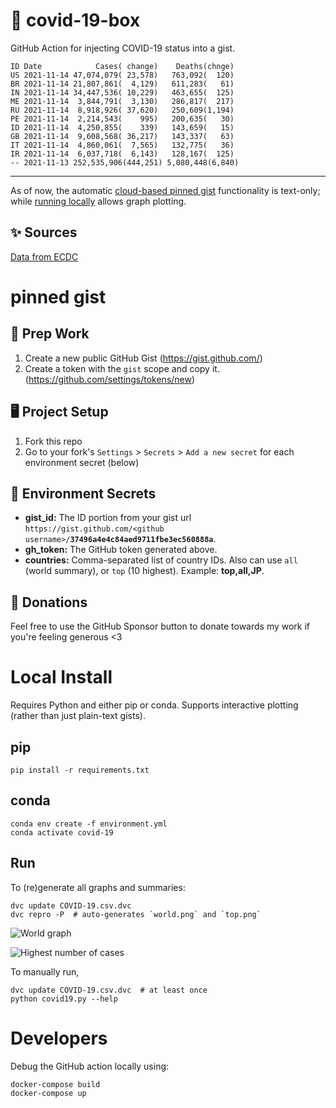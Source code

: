 # 🏥 covid-19-box

GitHub Action for injecting COVID-19 status into a gist.

```
ID Date            Cases( change)    Deaths(chnge)
US 2021-11-14 47,074,079( 23,578)   763,092(  120)
BR 2021-11-14 21,807,861(  4,129)   611,283(   61)
IN 2021-11-14 34,447,536( 10,229)   463,655(  125)
ME 2021-11-14  3,844,791(  3,130)   286,817(  217)
RU 2021-11-14  8,918,926( 37,620)   250,609(1,194)
PE 2021-11-14  2,214,543(    995)   200,635(   30)
ID 2021-11-14  4,250,855(    339)   143,659(   15)
GB 2021-11-14  9,608,568( 36,217)   143,337(   63)
IT 2021-11-14  4,860,061(  7,565)   132,775(   36)
IR 2021-11-14  6,037,718(  6,143)   128,167(  125)
-- 2021-11-13 252,535,906(444,251) 5,080,448(6,840)
```

---

As of now, the automatic [cloud-based pinned gist](#pinned-gist) functionality is text-only;
while [running locally](#local-install) allows graph plotting.

## ✨ Sources

[Data from ECDC](https://www.ecdc.europa.eu/en/publications-data/download-todays-data-geographic-distribution-covid-19-cases-worldwide)

# pinned gist

## 🎒 Prep Work
1. Create a new public GitHub Gist (https://gist.github.com/)
1. Create a token with the `gist` scope and copy it. (https://github.com/settings/tokens/new)

## 🖥 Project Setup
1. Fork this repo
1. Go to your fork's `Settings` > `Secrets` > `Add a new secret` for each environment secret (below)

## 🤫 Environment Secrets
- **gist_id:** The ID portion from your gist url `https://gist.github.com/<github username>/`**`37496a4e4c84aed9711fbe3ec560888a`**.
- **gh_token:** The GitHub token generated above.
- **countries:** Comma-separated list of country IDs. Also can use `all` (world summary), or `top` (10 highest). Example: **top,all,JP**.

## 💸 Donations

Feel free to use the GitHub Sponsor button to donate towards my work if you're feeling generous <3

# Local Install

Requires Python and either pip or conda. Supports interactive plotting (rather than just plain-text gists).

## pip

```
pip install -r requirements.txt
```

## conda

```
conda env create -f environment.yml
conda activate covid-19
```

## Run

To (re)generate all graphs and summaries:

```
dvc update COVID-19.csv.dvc
dvc repro -P  # auto-generates `world.png` and `top.png`
```

![World graph](world.png)

![Highest number of cases](top.png)

To manually run,

```
dvc update COVID-19.csv.dvc  # at least once
python covid19.py --help
```

# Developers

Debug the GitHub action locally using:

```
docker-compose build
docker-compose up
```
